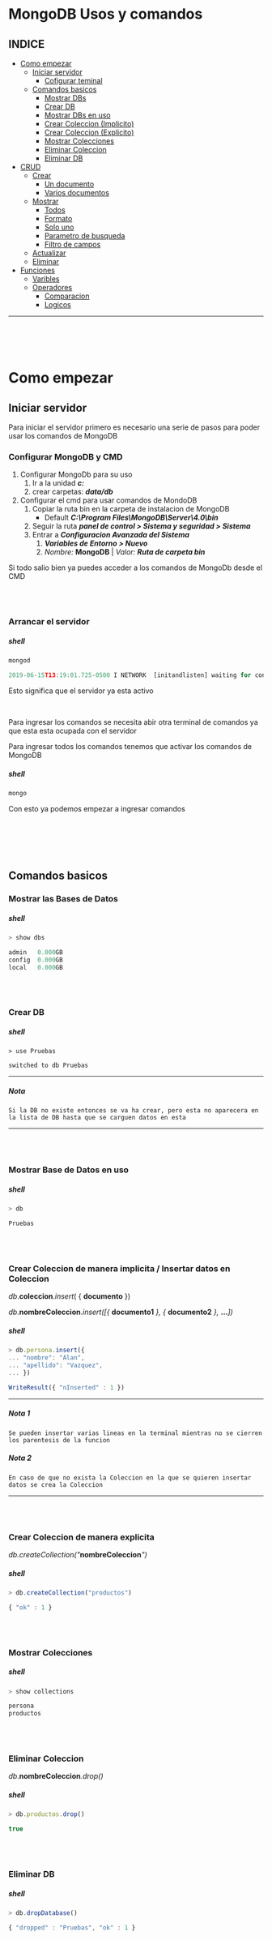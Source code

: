 MongoDB Usos y comandos
=======================
INDICE 
------
+ [Como empezar](#Como-empezar) 
    + [Iniciar servidor](#Iniciar-servidor)
        + [Cofigurar teminal](#Configurar-MongoDB-y-CMD)
    + [Comandos basicos](#Comandos-basicos)
        + [Mostrar DBs](#Mostrar-las-Bases-de-Datos)
        + [Crear DB](#Crear-DB)
        + [Mostrar DBs en uso](#Mostrar-Base-de-Datos-en-uso)
        + [Crear Coleccion (Implicito)](#Crear-coleccion-de-manera-implicita-/-Insertar-datos-en-Coleccion)
        + [Crear Coleccion (Explicito)](#Crear-coleccion-de-manera-explicita)
        + [Mostrar Colecciones](#Mostrar-Colecciones)
        + [Eliminar Coleccion](#Eliminar-coleccion)
        + [Eliminar DB](#Eliminar-DB)
+ [CRUD](#crud)
    + [Crear](#Crear)
        + [Un documento](#Un-documento)
        + [Varios documentos](#Varios-documentos)
    + [Mostrar](#Mostrar)
        + [Todos](#Todos)
        + [Formato](#Formato)
        + [Solo uno](#Solo-uno)
        + [Parametro de busqueda](#parametro-de-busqueda)
        + [Filtro de campos](#Filtro-de-campos)
    + [Actualizar](#Actualizar)
    + [Eliminar](#Eliminar)
+ [Funciones](#Funciones) 
    + [Varibles](#Variables)
    + [Operadores](#Operadores)
        + [Comparacion](#Comparacion)
        + [Logicos](#Logicos)





___
<br><br><br>

# Como empezar
## Iniciar servidor

Para iniciar el servidor primero es necesario una serie de pasos para poder usar los comandos de MongoDB

### **Configurar MongoDB y CMD**
1. Configurar MongoDb para su uso 
    1. Ir a la unidad ***c:***
    1. crear carpetas: ***data/db***
1. Configurar el cmd para usar comandos de MondoDB
    1. Copiar la ruta bin en la carpeta de instalacion de MongoDB
        + Default ***C:\Program Files\MongoDB\Server\4.0\bin***
    1. Seguir la ruta ***panel de control > Sistema y seguridad > Sistema***
    1. Entrar a ***Configuracion Avanzada del Sistema***
        1. ***Variables de Entorno > Nuevo***
        1. *Nombre:* **MongoDB** | *Valor:* ***Ruta de carpeta bin***

Si todo salio bien ya puedes acceder a los comandos de MongoDb desde el CMD

<br><br>

### **Arrancar el servidor**
##### *shell*
```javascript
mongod
```
```javascript
2019-06-15T13:19:01.725-0500 I NETWORK  [initandlisten] waiting for connections on port 27017
```
Esto significa que el servidor ya esta activo

<br>

Para ingresar los comandos se necesita abir otra terminal de comandos ya que esta esta ocupada con el servidor

Para ingresar todos los comandos tenemos que activar los comandos de MongoDB

##### *shell*
```javascript
mongo
```
Con esto ya podemos empezar a ingresar comandos

<br><br><br><br>

## Comandos basicos
### **Mostrar las Bases de Datos**
##### *shell*
``` javascript
> show dbs
```
``` javascript
admin   0.000GB
config  0.000GB
local   0.000GB
```
<br><br>

### **Crear DB**
##### *shell*
```javasript
> use Pruebas
```
```javasript
switched to db Pruebas
```
___
##### ***Nota***
    Si la DB no existe entonces se va ha crear, pero esta no aparecera en la lista de DB hasta que se carguen datos en esta
___

<br><br>

### **Mostrar Base de Datos en uso**
##### *shell*
```javascript
> db
```
```javascript
Pruebas
```

<br><br>

### **Crear Coleccion de manera implicita / Insertar datos en Coleccion**

*db*.__coleccion__.*insert*( { **documento** })

*db.*__nombreColeccion__.*insert([{* **documento1** _}, {_ **documento2** _},_ **...**_])_

##### *shell*
```javascript
> db.persona.insert({
... "nombre": "Alan",
... "apellido": "Vazquez",
... })
```
```javascript
WriteResult({ "nInserted" : 1 }) 
```
___
##### ***Nota 1***
    Se pueden insertar varias lineas en la terminal mientras no se cierren los parentesis de la funcion
##### ***Nota 2***
    En caso de que no exista la Coleccion en la que se quieren insertar datos se crea la Coleccion
___

<br><br>

### **Crear Coleccion de manera explicita**
_db.createCollection("_**nombreColeccion**_")_
##### *shell*
```javascript
> db.createCollection("productos")
```
```javascript
{ "ok" : 1 }
```

<br><br>

### **Mostrar Colecciones**
##### *shell*
```javascript
> show collections
```
```javascript
persona
productos
```

<br><br>
 
### **Eliminar Coleccion**
_db._**nombreColeccion**_.drop()_
##### *shell*
```javascript
> db.productos.drop()
```
```javascript
true
```

<br><br>
 
### **Eliminar DB**
##### *shell*
```javascript
> db.dropDatabase()
```
```javascript
{ "dropped" : "Pruebas", "ok" : 1 }
```

<br><br><br><br><br><br><br><br>
 
# CRUD
## Crear 
### **Un documento**
_db._**nomreColeccion**_.insert({_ **nombreValor** _:_ **valor**_,_ **...**_})_
##### *shell*
```javascript
> db.persona.insert({ nombre: "Alan", edad: 20 })
```
```javascript
WriteResult({ "nInserted" : 1 })
```
___
##### ***Nota 1***
    Se pueden omitir las comillas en los nombres de los campos.

##### ***Nota 2***
    MongoDB inserta un id por defaul cuando este se omite
        "_id": ObjectId("<<Hash>>")
    En caso de que se tenga un id personalizado para el documento es preferible usar el del documento.
    se tiene que especificar como {"_id": <<Valor_Unico>>}
##### ***Nota 3***
    Se pueden insertar diferentes campos en la misma coleccion
        Cada documento puede tener sus propios campos distintos sin necesidad de alterar a los demas, como en caso de SQL
___

<br><br>
 
### **Varios documentos**
_db._**nombreColeccion**_.insert ( [ {_ 
**documento1**_},_
_{_ **documento2** _},_ 
_{_ **...** _} ] )_
##### *shell*
```javascript
> db.persona.insert([
... {
... nombre: "Isaac",
... edad: 20,
... activo: true
... },
... {nombre: "Fernanda",
... edad: 21
... }])
```
```javascript
BulkWriteResult({
        "writeErrors" : [ ],
        "writeConcernErrors" : [ ],
        "nInserted" : 2,
        "nUpserted" : 0,
        "nMatched" : 0,
        "nModified" : 0,
        "nRemoved" : 0,
        "upserted" : [ ]
})
```

<br><br><br><br>

## Mostrar
### **Todos**
_db._**nombreColeccion**_.find()_
##### *shell*
```javascript
> db.persona.find()
```
```javascript
{ "_id" : ObjectId("5d057016581553215508f3bc"), "nombre" : "Alan", "edad" : 20 }
{ "_id" : ObjectId("5d057354581553215508f3bd"), "nombre" : "Isaac", "edad" : 20, "activo" : true }
{ "_id" : ObjectId("5d057354581553215508f3be"), "nombre" : "Fernanda", "edad" : 21 }
```

<br><br>

### **Formato**
_db._**nombreColeccion**_.find().pretty()_
##### *shell*
```javascript
> db.persona.find().pretty()
```
```javascript
{
        "_id" : ObjectId("5d057016581553215508f3bc"),
        "nombre" : "Alan",
        "edad" : 20
}
{
        "_id" : ObjectId("5d057354581553215508f3bd"),
        "nombre" : "Isaac",
        "edad" : 20,
        "activo" : true
}
{
        "_id" : ObjectId("5d057354581553215508f3be"),
        "nombre" : "Fernanda",
        "edad" : 21
}
```

<br><br>

### **Solo uno**
_db._**nombreColeccion**_.findOne()_
##### *shell*
```javascript
> db.persona.findOne()
```
```javascript
{
        "_id" : ObjectId("5d057016581553215508f3bc"),
        "nombre" : "Alan",
        "edad" : 20
}
```

<br><br>

### **Parametro de busqueda**
##### *shell*
_db._**nombreColeccion**_.find( {_ **parametrosBusqueda** _} )_

```javascript
> db.persona.find({edad:20})
```
```javascript
{ "_id" : ObjectId("5d057016581553215508f3bc"), "nombre" : "Alan", "edad" : 20 }
{ "_id" : ObjectId("5d057354581553215508f3bd"), "nombre" : "Isaac", "edad" : 20, "activo" : true }
```

##### ***Nota 1***
    Se pueden insertar los parametros que se desee dentro de los mismo corchetes separando por ","

<br><br>
 
### **Campos a mostrar**
_db._**nombreColeccion**_.find(_
_{_ **parametrosBusqueda** _},_ 
_{_ **campo1** _:_ **1**_,_ **campo2** _:_ **0**_,_ **...** _} )_


_Se especifica un 0 para excluir el valor_

_Se especifica un 1 para mostrar el valor_

##### *shell*
```javascript
> db.persona.find({}, {_id:0})
```
```javascript
{ "nombre" : "Alan", "edad" : 20 }
{ "nombre" : "Isaac", "edad" : 20, "activo" : true }
{ "nombre" : "Fernanda", "edad" : 21 }
```
##### *shell*
```javascript
> db.persona.find({}, {nombre:1})
```
```javascript
{ "_id" : ObjectId("5d057016581553215508f3bc"), "nombre" : "Alan" }
{ "_id" : ObjectId("5d057354581553215508f3bd"), "nombre" : "Isaac" }
{ "_id" : ObjectId("5d057354581553215508f3be"), "nombre" : "Fernanda" }
```
___
##### ***Nota 1*** 
    El _id siempre se mostrara al menos que se excluya manualmente
___

<br><br><br><br>

## Actualizar
### **Save**
_db._**nombreColeccion**_.save(_
_{_ **_id o documento**  _},_ 
_{_ **campoNombre** _:_ **nuevoValor** _} )_

##### *shell* 
```javascript
> db.persona.save( { "_id" : ObjectId("5d057016581553215508f3bc") }, { edad : 30 })
```
```javascript
WriteResult({ "nMatched" : 1, "nUpserted" : 0, "nModified" : 1 })
```
___
##### ***Nota 1***
    Se debe indicar el campo "_id" porque sino se va ha crear un nuevo documento.
    No basta con que los campos de busqueda sean unicos
##### ***Nota 2***
    En caso de que el campo ha actualizar no exista este se va ha agregar
___

<br><br>

### **Update**
_db._**nombreColeccion**_.update(_ 

_{_ **valoresBusqueda** _},_

_{_ ***$set :*** **{ valoresModificar**_,_ **ValoresCrear },** 
    ***$unset :*** **{campoEliminar : valorEliminar}** _},_

_{  multi:_ **boolean** _} )_

    $set: Establece que solo es campo se va ha modificar o crear. 
    Sino se coloca esta expresion se tendra que ingresar el documento completo

    $unset: 

    multi: Inidica que se van ha modificar todos los documentos que concidan con los campos de la busqueda en caso de que su valor sea "true".
    Sino se especifica el valor por default es "false" por lo que solo se modificara el primer documento que se encuentre

##### *shell*
```javascript
> db.persona.update({nombre: "Fernanda"}, {edad: 23, activo: true})
```
```javascript
WriteResult({ "nMatched" : 1, "nUpserted" : 0, "nModified" : 1 })
```

<br><br><br><br>

## Eliminar
### **Remove**

_db._**nombreColeccion**_.remove( {_ **camposBusqueda** _} )_

    A diferencia de la funcion update() la funcion remove() elimina todos los documentos que concidan con sus parametros de busqueda
##### *shell*
```javascript
> db.persona.remove({ "_id" : ObjectId("5d057016581553215508f3bc") })
```
```javascript
WriteResult({ "nRemoved" : 1 })
```

<br><br><br><br><br><br><br><br>

# Funciones
## Variables
_var_ **nombreVariable** _=_ **script, funcion, documento, etc**

_Se puede asgnar un script a una variable y usarla cuando sea oportuno, como una funcion de una buqueda en especifico_

#### *shell* 
```javascript
> var test = db.persona.findOne({nombre: "Alan"})
``` 
#### *shell* 
```javascript
> test
```
```javascript
{
        "_id" : ObjectId("5d057016581553215508f3bc"),
        "nombre" : "Alan",
        "edad" : 20
}
```
#### *shell* 
```javascript
> test.edad
```
```javascript
20
```
___
#### ***Nota 1***
    Se puede especificar el .edad debido a que hace uso de la funcion findOne().
    Gracias a eso se puede acceder a los campos del resultado de la busqueda
    Igualmente si se accede a un atributo que no existe este se crea
___

<br><br>

## Operadores
### **Comparacion**
+ **$gt**  *>*  (greater than)
+ **$gte** *>=* (greater than equals)
+ **$lt**  *<*  (less than)
+ **$lte** *<=* (less than equals)
##### *shell*
```javascript
> db.persona.find({edad: {$gt: 20}}, {_id: 0})
```
```javascript
{ "nombre" : "Fernanda", "edad" : 21 }
```

<br>

### **Logicos**
+ **$ne** *!=* (Negacion/diferente)

##### *shell*
```javascript
> db.persona.find({nombre: {$ne: "Alan"}}, {_id: 0, nombre: 1})
```
```javascript
{ "nombre" : "Isaac" }
{ "nombre" : "Fernanda" }
```


